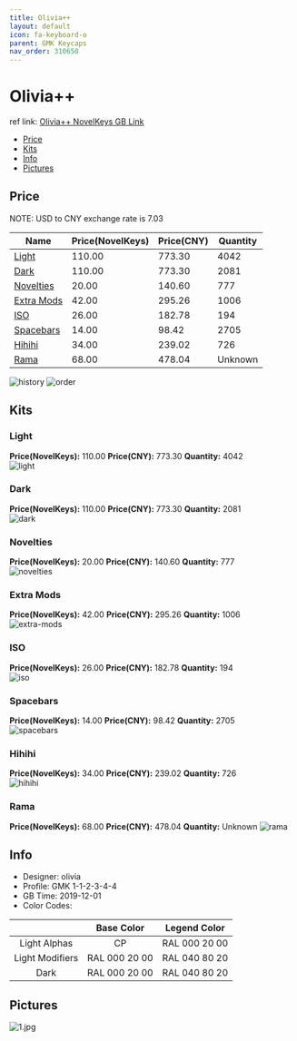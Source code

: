 ```yaml
---
title: Olivia++ 
layout: default
icon: fa-keyboard-o
parent: GMK Keycaps
nav_order: 310650
---
```


# Olivia++ 

ref link: [Olivia++ NovelKeys GB Link](https://novelkeys.xyz/collections/frontpage/products/gmk-oliviaplusplus-gb)  

* [Price](#price)  
* [Kits](#kits)  
* [Info](#info)  
* [Pictures](#pictures)  


## Price  
NOTE: USD to CNY exchange rate is 7.03

| Name          | Price(NovelKeys)    |  Price(CNY) | Quantity |
| ------------- | ------------ |  ---------- | -------- |
|[Light](#light)|110.00|773.30|4042|
|[Dark](#dark)|110.00|773.30|2081|
|[Novelties](#novelties)|20.00|140.60|777|
|[Extra Mods](#extra-mods)|42.00|295.26|1006|
|[ISO](#iso)|26.00|182.78|194|
|[Spacebars](#spacebars)|14.00|98.42|2705|
|[Hihihi](#hihihi)|34.00|239.02|726|
|[Rama](#rama)|68.00|478.04|Unknown|

<img src="{{ 'assets/images/gmk-keycaps/olivia++/history.png' | relative_url }}" alt="history" class="image featured">
<img src="{{ 'assets/images/gmk-keycaps/olivia++/order.png' | relative_url }}" alt="order" class="image featured">

## Kits  
### Light  
**Price(NovelKeys):** 110.00    **Price(CNY):** 773.30    **Quantity:** 4042  
<img src="{{ 'assets/images/gmk-keycaps/olivia++/kits_pics/light.jpg' | relative_url }}" alt="light" class="image featured">

### Dark  
**Price(NovelKeys):** 110.00    **Price(CNY):** 773.30    **Quantity:** 2081  
<img src="{{ 'assets/images/gmk-keycaps/olivia++/kits_pics/dark.jpg' | relative_url }}" alt="dark" class="image featured">

### Novelties  
**Price(NovelKeys):** 20.00    **Price(CNY):** 140.60    **Quantity:** 777  
<img src="{{ 'assets/images/gmk-keycaps/olivia++/kits_pics/novelties.jpg' | relative_url }}" alt="novelties" class="image featured">

### Extra Mods  
**Price(NovelKeys):** 42.00    **Price(CNY):** 295.26    **Quantity:** 1006  
<img src="{{ 'assets/images/gmk-keycaps/olivia++/kits_pics/extra-mods.jpg' | relative_url }}" alt="extra-mods" class="image featured">

### ISO  
**Price(NovelKeys):** 26.00    **Price(CNY):** 182.78    **Quantity:** 194  
<img src="{{ 'assets/images/gmk-keycaps/olivia++/kits_pics/iso.jpg' | relative_url }}" alt="iso" class="image featured">

### Spacebars  
**Price(NovelKeys):** 14.00    **Price(CNY):** 98.42    **Quantity:** 2705  
<img src="{{ 'assets/images/gmk-keycaps/olivia++/kits_pics/spacebars.jpg' | relative_url }}" alt="spacebars" class="image featured">

### Hihihi  
**Price(NovelKeys):** 34.00    **Price(CNY):** 239.02    **Quantity:** 726  
<img src="{{ 'assets/images/gmk-keycaps/olivia++/kits_pics/hihihi.jpg' | relative_url }}" alt="hihihi" class="image featured">

### Rama
**Price(NovelKeys):** 68.00    **Price(CNY):** 478.04    **Quantity:** Unknown
<img src="{{ 'assets/images/gmk-keycaps/olivia++/kits_pics/rama.png' | relative_url }}" alt="rama" class="image featured">

## Info  
* Designer: olivia  
* Profile: GMK 1-1-2-3-4-4  
* GB Time: 2019-12-01  
* Color Codes:  

| |Base Color     | Legend Color
| :-------------: | :-------------: | :------------:
|Light Alphas|CP|RAL 000 20 00
|Light Modifiers|RAL 000 20 00|RAL 040 80 20
|Dark|RAL 000 20 00|RAL 040 80 20

## Pictures  
<img src="{{ 'assets/images/gmk-keycaps/olivia++/rendering_pics/1.jpg' | relative_url }}" alt="1.jpg" class="image featured">

